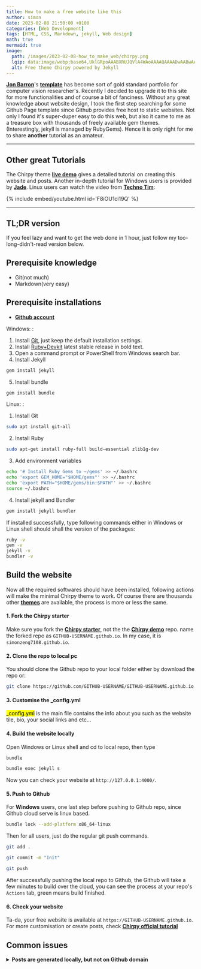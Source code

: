 ```yaml
---
title: How to make a free website like this
author: simon
date: 2023-02-08 21:50:00 +0100
categories: [Web Development]
tags: [HTML, CSS, Markdown, jekyll, Web design]
math: true
mermaid: true
image:
  path: /images/2023-02-08-how_to_make_web/chirpy.png
  lqip: data:image/webp;base64,UklGRpoAAABXRUJQVlA4WAoAAAAQAAAADwAABwAAQUxQSDIAAAARL0AmbZurmr57yyIiqE8oiG0bejIYEQTgqiDA9vqnsUSI6H+oAERp2HZ65qP/VIAWAFZQOCBCAAAA8AEAnQEqEAAIAAVAfCWkAALp8sF8rgRgAP7o9FDvMCkMde9PK7euH5M1m6VWoDXf2FkP3BqV0ZYbO6NA/VFIAAAA
  alt: Free theme Chirpy powered by Jekyll
---
```

[**Jon Barron**](https://jonbarron.info/)'s [**template**](https://github.com/jonbarron/website) has become sort of gold standard portfolio for computer vision researcher's. Recently I decided to upgrade it to this site for more functionalities and of course a bit of fanciness.
Without any great knowledge about website design, I took the first step searching for some Github Page template since Github provides free host to static websites. Not only I found it's super-duper easy to do this web, but also it came to me as a treasure box with thousands of freely available gem themes. (Interestingly, jekyll is managed by RubyGems). Hence it is only right for me to share **another** tutorial as an amateur.

---
## Other great Tutorials
The Chirpy theme [**live demo**](https://chirpy.cotes.page/) gives a detailed tutorial on creating this website and posts. Another in-depth tutorial for Windows users is provided by [**Jade**](https://tech-notes.jadehawk.net/posts/Creating-This-Website/). Linux users can watch the video from [**Techno Tim**](https://docs.technotim.live/):

{% include embed/youtube.html id='F8iOU1ci19Q' %}


---
## TL;DR version
If you feel lazy and want to get the web done in 1 hour, just follow my too-long-didn't-read version below. 

## Prerequisite knowledge
- Git(not much)
- Markdown(very easy)


## Prerequisite installations
- [**Github account**](https://github.com/join)

Windows:
: 
1. Install <a href="https://git-scm.com/download/win" target="_top">Git</a>, just keep the default installation settings.<br/> 
2. Install <a href="https://rubyinstaller.org/downloads/" target="_top">Ruby+Devkit</a> latest stable release in bold text.<br/> 
3. Open a command prompt or PowerShell from Windows search bar.<br/> 
4. Install Jekyll
```powershell
gem install jekyll
``` 
5. Install bundle
```powershell
gem install bundle
```

Linux:
: 
1. Install Git<br/>
```bash
sudo apt install git-all
```
2. Install Ruby
```bash
sudo apt-get install ruby-full build-essential zlib1g-dev
```
3. Add environment variables
```bash
echo '# Install Ruby Gems to ~/gems' >> ~/.bashrc
echo 'export GEM_HOME="$HOME/gems"' >> ~/.bashrc
echo 'export PATH="$HOME/gems/bin:$PATH"' >> ~/.bashrc
source ~/.bashrc
```
4. Install jekyll and Bundler
```bash
gem install jekyll bundler
```

If installed successfully, type following commands either in Windows or Linux shell should shall the version of the packages:
```bash
ruby -v
gem -v
jekyll -v
bundler -v
```

## Build the website
Now all the required softwares should have been installed, following actions will make the minimal Chirpy theme to work. Of course there are thousands other [**themes**](https://github.com/topics/jekyll-theme) are available, the process is more or less the same.
#### 1. Fork the Chirpy starter
Make sure you fork the [**Chirpy starter**](https://github.com/cotes2020/chirpy-starter/generate), not the the [**Chirpy demo**](https://github.com/cotes2020/jekyll-theme-chirpy) repo.
name the forked repo as `GITHUB-USERNAME.github.io`. In my case, it is `simonzeng7108.github.io`.

#### 2. Clone the repo to local pc
You should clone the Github repo to your local folder either by download the repo or:
```bash
git clone https://github.com/GITHUB-USERNAME/GITHUB-USERNAME.github.io.git
```
#### 3. Customise the _config.yml
<mark>_config.yml</mark> is the main file contains the info about you such as the website tile, bio, your social links and etc... 

#### 4. Build the website locally
Open Windows or Linux shell and cd to local repo, then type
```bash
bundle
```
```bash
bundle exec jekyll s
```
Now you can check your website at `http://127.0.0.1:4000/`.

#### 5. Push to Github
For **Windows** users, one last step before pushing to Github repo, since Github cloud serve is linux based.
```bash
bundle lock --add-platform x86_64-linux
```
Then for all users, just do the regular git push commands.
```bash
git add .
```
```bash
git commit -m "Init"
```
```bash
git push
```
After successfully pushing the local repo to Github, the Github will take a few minutes to build over the cloud, you can see the process at your repo's `Actions` tab, green means build finished.

#### 6. Check your website
Ta-da, your free website is available at `https://GITHUB-USERNAME.github.io`. For more customisation or create posts, check [**Chirpy official tutorial**](https://chirpy.cotes.page/posts/write-a-new-post/)

## Common issues
<details>
<summary><strong>Posts are generated locally, but not on Github domain</strong></summary>

For some reason, Github may not recognise some changes, just go to your Github repo's 'Actions' tab, click 'Build and deploy' and click 'Run workflow' to manually run the Github build again.
</details>  